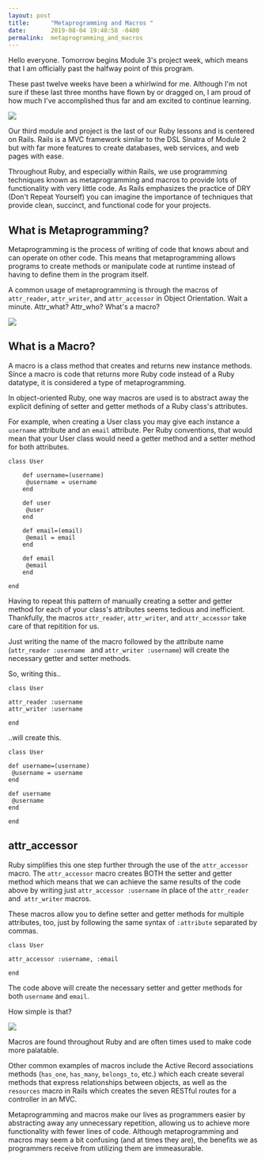 ```yaml
---
layout: post
title:      "Metaprogramming and Macros "
date:       2019-08-04 19:48:58 -0400
permalink:  metaprogramming_and_macros
---
```



Hello everyone. Tomorrow begins Module 3's project week, which means that I am officially past the halfway point of this program. 

These past twelve weeks have been a whirlwind for me. Although I'm not sure if these last three months have flown by or dragged on, I am proud of how much I've accomplished thus far and am excited to continue learning. 

![](https://media.giphy.com/media/Phv08kX42gDHq/giphy.gif)

Our third module and project is the last of our Ruby lessons and is centered on Rails. Rails is a MVC framework similar to the DSL Sinatra of Module 2 but with far more features to create databases, web services, and web pages with ease. 

Throughout Ruby, and especially within Rails, we use programming techniques known as metaprogramming and macros to provide lots of functionality with very little code. As Rails emphasizes the practice of DRY (Don't Repeat Yourself) you can imagine the importance of techniques that provide clean, succinct, and functional code for your projects. 

## What is Metaprogramming?

Metaprogramming is the process of writing of code that knows about and can operate on other code. This means that metaprogramming allows programs to create methods or manipulate code at runtime instead of having to define them in the program itself.

A common usage of metaprogramming is through the macros of `attr_reader`, `attr_writer`, and `attr_accessor` in Object Orientation. Wait a minute. Attr_what? Attr_who? What's a macro? 

![](https://media.giphy.com/media/UeTTJbrcJy3io/giphy.gif)


## What is a Macro?

A macro is a class method that creates and returns new instance methods. Since a macro is code that returns more Ruby code instead of a Ruby datatype, it is considered a type of metaprogramming. 

In object-oriented Ruby, one way macros are used is to abstract away the explicit defining of setter and getter methods of a Ruby class's attributes. 

For example, when creating a User class you may give each instance a `username` attribute and an `email` attribute. Per Ruby conventions, that would mean that your User class would need a getter method and a setter method for both attributes. 

```
class User 

    def username=(username)
	 @username = username 
    end 

    def user 
	 @user
    end 

    def email=(email)
	 @email = email 
    end 

    def email
	 @email 
    end 

end 

```

Having to repeat this pattern of manually creating a setter and getter method for each of your class's attributes seems tedious and inefficient. Thankfully, the macros `attr_reader`, `attr_writer`, and `attr_accessor` take care of that repitition for us. 

Just writing the name of the macro followed by the attribute name (`attr_reader :username ` and `attr_writer :username`) will create the necessary getter and setter methods. 

So, writing this..

```
class User 

attr_reader :username
attr_writer :username

end 
```

..will create this.

```
class User

def username=(username)
 @username = username
end 

def username
 @username
end 

end 
```

## attr_accessor 

Ruby simplifies this one step further through the use of the `attr_accessor` macro. The `attr_accessor` macro creates BOTH the setter and getter method which means that we can achieve the same results of the code above by writing just `attr_accessor :username` in place of the `attr_reader` and` attr_writer` macros. 

These macros allow you to define setter and getter methods for multiple attributes, too, just by following the same syntax of `:attribute` separated by commas.

```
class User

attr_accessor :username, :email

end 
```

The code above will create the necessary setter and getter methods for both `username` and `email`. 


How simple is that?  

![](https://media.tenor.co/images/7f6402cf7df54cdf24505ee7895326aa/raw)

Macros are found throughout Ruby and are often times used to make code more palatable. 

Other common examples of macros include the Active Record associations methods (`has_one`, `has_many`, `belongs_to`, etc.) which each create several methods that express relationships between objects,  as well as the ` resources`  macro in Rails which creates the seven RESTful routes for a controller in an MVC. 

Metaprogramming and macros make our lives as programmers easier by abstracting away any unnecessary repetition, allowing us to achieve more functionality with fewer lines of code. Although metaprogramming and macros may seem a bit confusing (and at times they are), the benefits we as programmers receive from utilizing them are immeasurable. 

